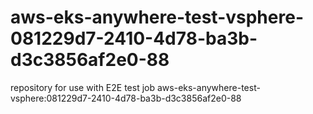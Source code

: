 # aws-eks-anywhere-test-vsphere-081229d7-2410-4d78-ba3b-d3c3856af2e0-88
repository for use with E2E test job aws-eks-anywhere-test-vsphere:081229d7-2410-4d78-ba3b-d3c3856af2e0-88
